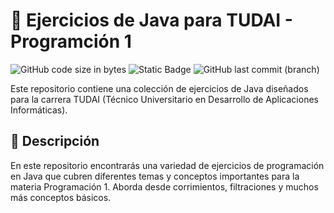 # 🚀 Ejercicios de Java para TUDAI - Programción 1
 ![GitHub code size in bytes](https://img.shields.io/github/languages/code-size/LukaSaldivia/practicaJava?style=for-the-badge)
 ![Static Badge](https://img.shields.io/badge/PHP-8A66E2?style=for-the-badge&logo=php&logoColor=white)
 ![GitHub last commit (branch)](https://img.shields.io/github/last-commit/LukaSaldivia/practicaJava/main?style=for-the-badge)

Este repositorio contiene una colección de ejercicios de Java diseñados para la carrera TUDAI (Técnico Universitario en Desarrollo de Aplicaciones Informáticas).

## 📗 Descripción

En este repositorio encontrarás una variedad de ejercicios de programación en Java que cubren diferentes temas y conceptos importantes para la materia Programación 1. 
Aborda desde corrimientos, filtraciones y muchos más conceptos básicos.
